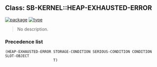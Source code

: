 ## Class: SB-KERNEL::HEAP-EXHAUSTED-ERROR
[![package](https://img.shields.io/badge/Package-SB--KERNEL-5f9ea0.svg?style=social&colorA=999999)](../) [![type](https://img.shields.io/badge/Type-Class-5f9ea0.svg?style=social&colorA=999999)](../#class) 

> No description.

### Precedence list
```
(HEAP-EXHAUSTED-ERROR STORAGE-CONDITION SERIOUS-CONDITION CONDITION SLOT-OBJECT
                      T)
```

